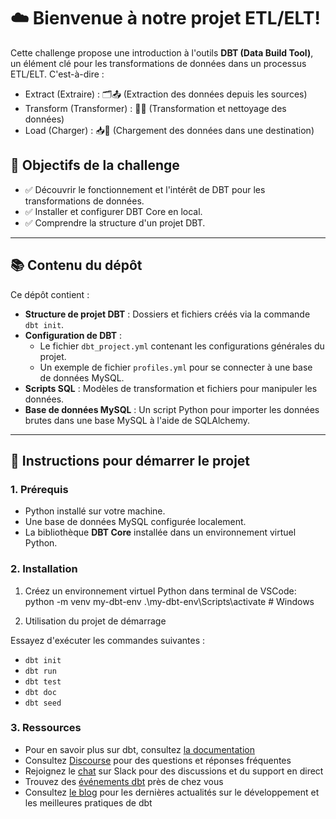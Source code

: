 # ☁️ Bienvenue à notre projet ETL/ELT!
Cette challenge propose une introduction à l'outils **DBT (Data Build Tool)**, un élément clé pour les transformations de données dans un processus ETL/ELT.
C'est-à-dire :
- Extract (Extraire) : 🗂️📤 (Extraction des données depuis les sources)
- Transform (Transformer) : 🔄🧩 (Transformation et nettoyage des données)
- Load (Charger) : 📥💾 (Chargement des données dans une destination)

## 🎯 Objectifs de la challenge

- ✅ Découvrir le fonctionnement et l'intérêt de DBT pour les transformations de données.
- ✅ Installer et configurer DBT Core en local.
- ✅ Comprendre la structure d'un projet DBT.

---

## 📚 Contenu du dépôt

Ce dépôt contient :

- **Structure de projet DBT** : Dossiers et fichiers créés via la commande `dbt init`.
- **Configuration de DBT** :
  - Le fichier `dbt_project.yml` contenant les configurations générales du projet.
  - Un exemple de fichier `profiles.yml` pour se connecter à une base de données MySQL.
- **Scripts SQL** : Modèles de transformation et fichiers pour manipuler les données.
- **Base de données MySQL** : Un script Python pour importer les données brutes dans une base MySQL à l'aide de SQLAlchemy.

---

## 🚀 Instructions pour démarrer le projet

### 1. Prérequis
- Python installé sur votre machine.
- Une base de données MySQL configurée localement.
- La bibliothèque **DBT Core** installée dans un environnement virtuel Python.

### 2. Installation

1. Créez un environnement virtuel Python dans terminal de VSCode:
   python -m venv my-dbt-env
   .\my-dbt-env\Scripts\activate  # Windows


2. Utilisation du projet de démarrage

Essayez d'exécuter les commandes suivantes :
- `dbt init`
- `dbt run`
- `dbt test`
- `dbt doc`
- `dbt seed`

### 3. Ressources

- Pour en savoir plus sur dbt, consultez [la documentation](https://docs.getdbt.com/docs/introduction)
- Consultez [Discourse](https://discourse.getdbt.com/) pour des questions et réponses fréquentes
- Rejoignez le [chat](https://community.getdbt.com/) sur Slack pour des discussions et du support en direct
- Trouvez des [événements dbt](https://events.getdbt.com) près de chez vous
- Consultez [le blog](https://blog.getdbt.com/) pour les dernières actualités sur le développement et les meilleures pratiques de dbt
